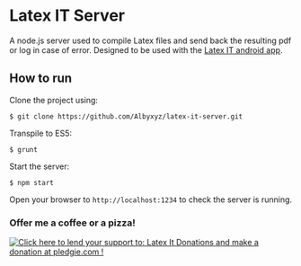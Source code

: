 # Latex IT Server
A node.js server used to compile Latex files and send back the resulting pdf or log in case of error. Designed to be used with the [Latex IT android app](https://github.com/Albyxyz/latex-it).

## How to run
Clone the project using:

`$ git clone https://github.com/Albyxyz/latex-it-server.git`

Transpile to ES5:

`$ grunt`

Start the server:

`$ npm start`

Open your browser to `http://localhost:1234` to check the server is running.

### Offer me a coffee or a pizza!
<a href='https://pledgie.com/campaigns/30545'><img alt='Click here to lend your support to: Latex It Donations and make a donation at pledgie.com !' src='https://pledgie.com/campaigns/30545.png?skin_name=chrome' border='0' ></a>
